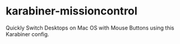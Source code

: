 # karabiner-missioncontrol
Quickly Switch Desktops on Mac OS with Mouse Buttons using this Karabiner config.

